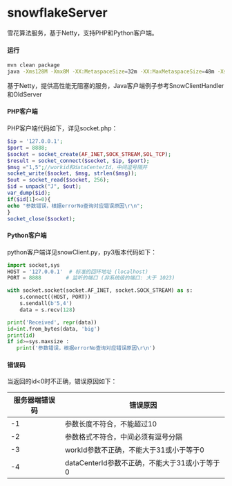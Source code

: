 # snowflakeServer
雪花算法服务，基于Netty，支持PHP和Python客户端。

#### 运行

```sh
mvn clean package
java -Xms128M -Xmx8M -XX:MetaspaceSize=32m -XX:MaxMetaspaceSize=48m -Xss256k -XX:+UseConcMarkSweepGC -XX:+HeapDumpOnOutOfMemoryError -XX:AutoBoxCacheMax=10000  -jar  target/snowflake-1.0-SNAPSHOT-jar-with-dependencies.jar
```
基于Netty，提供高性能无阻塞的服务，Java客户端例子参考SnowClientHandler和OldServer

#### PHP客户端

PHP客户端代码如下，详见socket.php：

```php
$ip = '127.0.0.1';
$port = 8888;
$socket = socket_create(AF_INET,SOCK_STREAM,SOL_TCP);
$result = socket_connect($socket, $ip, $port);
$msg ="1,5";//workid和dataCenterId，中间逗号隔开
socket_write($socket, $msg, strlen($msg));
$out = socket_read($socket, 256);
$id = unpack("J", $out);
var_dump($id);
if($id[1]<=0){
echo "参数错误，根据errorNo查询对应错误原因\r\n";
}
socket_close($socket);
```

#### Python客户端

python客户端详见snowClient.py，py3版本代码如下：

```python
import socket,sys
HOST = '127.0.0.1'  # 标准的回环地址 (localhost)
PORT = 8888        # 监听的端口 (非系统级的端口: 大于 1023)

with socket.socket(socket.AF_INET, socket.SOCK_STREAM) as s:
    s.connect((HOST, PORT))
    s.sendall(b'5,4')
    data = s.recv(128)

print('Received', repr(data))
id=int.from_bytes(data, 'big')
print(id)
if id>=sys.maxsize :
   print('参数错误，根据errorNo查询对应错误原因\r\n') 
```

#### 错误码

 当返回的id<0时不正确，错误原因如下：

| 服务器端错误码 | 错误原因                                      |
| -------------- | --------------------------------------------- |
| -1             | 参数长度不符合，不能超过10                    |
| -2             | 参数格式不符合，中间必须有逗号分隔            |
| -3             | workId参数不正确，不能大于31或小于等于0       |
| -4             | dataCenterId参数不正确，不能大于31或小于等于0 |